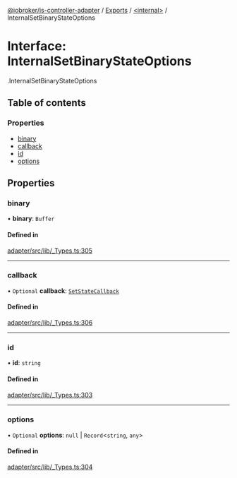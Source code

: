 [@iobroker/js-controller-adapter](../README.md) / [Exports](../modules.md) / [<internal\>](../modules/internal_.md) / InternalSetBinaryStateOptions

# Interface: InternalSetBinaryStateOptions

[<internal>](../modules/internal_.md).InternalSetBinaryStateOptions

## Table of contents

### Properties

- [binary](internal_.InternalSetBinaryStateOptions.md#binary)
- [callback](internal_.InternalSetBinaryStateOptions.md#callback)
- [id](internal_.InternalSetBinaryStateOptions.md#id)
- [options](internal_.InternalSetBinaryStateOptions.md#options)

## Properties

### binary

• **binary**: `Buffer`

#### Defined in

[adapter/src/lib/_Types.ts:305](https://github.com/ioBroker/ioBroker.js-controller/blob/931c925a/packages/adapter/src/lib/_Types.ts#L305)

___

### callback

• `Optional` **callback**: [`SetStateCallback`](../modules/internal_.md#setstatecallback)

#### Defined in

[adapter/src/lib/_Types.ts:306](https://github.com/ioBroker/ioBroker.js-controller/blob/931c925a/packages/adapter/src/lib/_Types.ts#L306)

___

### id

• **id**: `string`

#### Defined in

[adapter/src/lib/_Types.ts:303](https://github.com/ioBroker/ioBroker.js-controller/blob/931c925a/packages/adapter/src/lib/_Types.ts#L303)

___

### options

• `Optional` **options**: ``null`` \| `Record`<`string`, `any`\>

#### Defined in

[adapter/src/lib/_Types.ts:304](https://github.com/ioBroker/ioBroker.js-controller/blob/931c925a/packages/adapter/src/lib/_Types.ts#L304)
